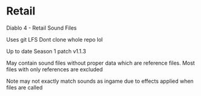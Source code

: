 # Retail
Diablo 4 - Retail Sound Files

Uses git LFS
Dont clone whole repo lol

Up to date Season 1 patch v1.1.3

May contain sound files without proper data which are reference files.
Most files with only references are excluded

Note may not exactly match sounds as ingame due to effects applied when files are called